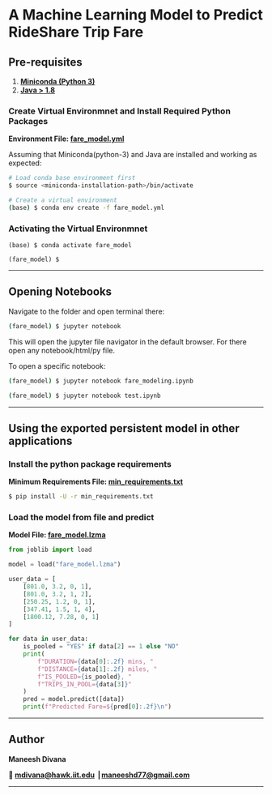 # A Machine Learning Model to Predict RideShare Trip Fare

## Pre-requisites

1. **[Miniconda (Python 3)](https://docs.conda.io/en/latest/miniconda.html)**
2. **[Java > 1.8](https://aws.amazon.com/corretto/)**

### Create Virtual Environmnet and Install Required Python Packages

**Environment File: [fare_model.yml](fare_model.yml)**

Assuming that Miniconda(python-3) and Java are installed and working as expected:

```bash
# Load conda base environment first
$ source <miniconda-installation-path>/bin/activate

# Create a virtual environment
(base) $ conda env create -f fare_model.yml
```

### Activating the Virtual Environmnet
```
(base) $ conda activate fare_model

(fare_model) $
```

-----

## Opening Notebooks

Navigate to the folder and open terminal there:

```bash
(fare_model) $ jupyter notebook
```

This will open the jupyter file navigator in the default browser. For there open any notebook/html/py file.

To open a specific notebook:

```bash
(fare_model) $ jupyter notebook fare_modeling.ipynb

(fare_model) $ jupyter notebook test.ipynb
```

-----

## Using the exported persistent model in other applications

### Install the python package requirements

**Minimum Requirements File: [min_requirements.txt](min_requirements.txt)**

```bash
$ pip install -U -r min_requirements.txt
```

### Load the model from file and predict

**Model File: [fare_model.lzma](fare_model.lzma)**

```python
from joblib import load

model = load("fare_model.lzma")

user_data = [
    [801.0, 3.2, 0, 1],
    [801.0, 3.2, 1, 2],
    [250.25, 1.2, 0, 1],
    [347.41, 1.5, 1, 4],
    [1800.12, 7.28, 0, 1]
]

for data in user_data:
    is_pooled = "YES" if data[2] == 1 else "NO"
    print(
        f"DURATION={data[0]:.2f} mins, "
        f"DISTANCE={data[1]:.2f} miles, "
        f"IS_POOLED={is_pooled}, "
        f"TRIPS_IN_POOL={data[3]}"
    )
    pred = model.predict([data])
    print(f"Predicted Fare=${pred[0]:.2f}\n")

```

-----

## Author

**Maneesh Divana**

**📧 [mdivana@hawk.iit.edu](mdivana@hawk.iit.edu) ⎟ [maneeshd77@gmail.com](maneeshd77@gmail.com)**

-----

